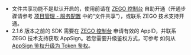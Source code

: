<div class = 'mk-warning'>

- 文件共享功能不是默认开启的，使用前请在 [ZEGO 控制台](https://console.zego.im) 自助开通（开通步骤请参考 [项目管理 - 服务配置](#14338) 中的“文件共享”），或联系 ZEGO 技术支持开通。
- 2.1.6 版本之前的 SDK 需要在 [ZEGO 控制台](https://console.zego.im/) 申请有效的 AppID，并联系 ZEGO 技术支持获取 AppSign。若您需要升级鉴权方式，可参考 如何从 [AppSign 鉴权升级为 Token 鉴权](http://doc-zh.zego.im/faq/token_upgrade?product=ExpressVideo&platform=ios)。
</div>
